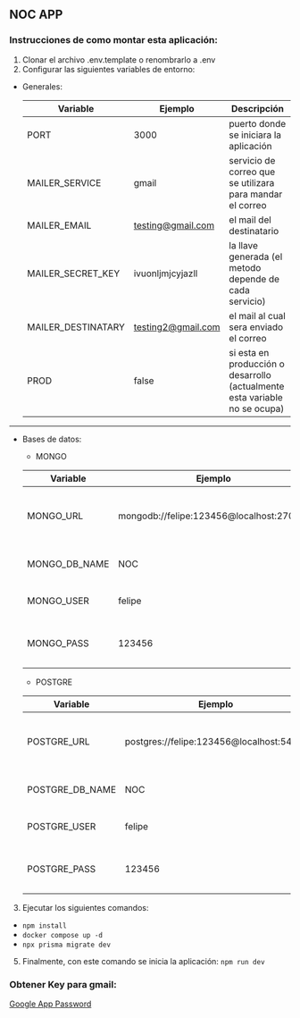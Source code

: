 ## NOC APP

### Instrucciones de como montar esta aplicación:

1. Clonar el archivo .env.template o renombrarlo a .env
2. Configurar las siguientes variables de entorno:

- Generales:

  | Variable              | Ejemplo               | Descripción                                                                   |
  | --------------------- | --------------------- | ----------------------------------------------------------------------------- |
  | PORT                  | 3000                  | puerto donde se iniciara la aplicación                                        |
  | MAILER_SERVICE        | gmail                 | servicio de correo que se utilizara para mandar el correo                     |
  | MAILER_EMAIL          | testing@gmail.com     | el mail del destinatario                                                      |
  | MAILER_SECRET_KEY     | ivuonljmjcyjazll      | la llave generada (el metodo depende de cada servicio)                        |
  | MAILER_DESTINATARY    | testing2@gmail.com    | el mail al cual sera enviado el correo                                        |
  | PROD                  | false                 | si esta en producción o desarrollo (actualmente esta variable no se ocupa)    |

___

- Bases de datos:
  - MONGO

  | Variable              | Ejemplo                                   | Descripción                                   |
  | --------------------- | ----------------------------------------- | --------------------------------------------- |
  | MONGO_URL             | mongodb://felipe:123456@localhost:27017/  | URL de conexión a la base de datos MongoDB    |
  | MONGO_DB_NAME         | NOC                                       | Nombre de la base de datos                    |
  | MONGO_USER            | felipe                                    | Usuario de la base de datos                   |
  | MONGO_PASS            | 123456                                    | Contraseña del usuario de la base de datos    |

  - POSTGRE

   | Variable              | Ejemplo                                   | Descripción                                   |
   | --------------------- | ----------------------------------------- | --------------------------------------------- |
   | POSTGRE_URL           | postgres://felipe:123456@localhost:5432/  | URL de conexión a la base de datos PostgreSQL |
   | POSTGRE_DB_NAME       | NOC                                       | Nombre de la base de datos                    |
   | POSTGRE_USER          | felipe                                    | Usuario de la base de datos                   |
   | POSTGRE_PASS          | 123456                                    | Contraseña del usuario de la base de datos    |

3. Ejecutar los siguientes comandos:
- ``` npm install ```
- ``` docker compose up -d ```
- ``` npx prisma migrate dev ```
5. Finalmente, con este comando se inicia la aplicación: ``` npm run dev ```

### Obtener Key para gmail:
[Google App Password](https://myaccount.google.com/u/0/apppasswords)